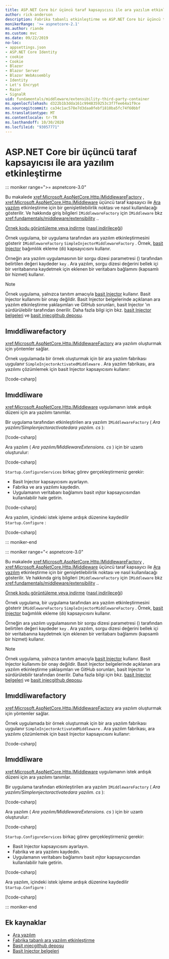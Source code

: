 ```yaml
---
title: ASP.NET Core bir üçüncü taraf kapsayıcısı ile ara yazılım etkinleştirme
author: rick-anderson
description: Fabrika tabanlı etkinleştirme ve ASP.NET Core bir üçüncü taraf kapsayıcısı ile kesin olarak belirlenmiş bir ara yazılımı nasıl kullanacağınızı öğrenin.
monikerRange: '>= aspnetcore-2.1'
ms.author: riande
ms.custom: mvc
ms.date: 09/22/2019
no-loc:
- appsettings.json
- ASP.NET Core Identity
- cookie
- Cookie
- Blazor
- Blazor Server
- Blazor WebAssembly
- Identity
- Let's Encrypt
- Razor
- SignalR
uid: fundamentals/middleware/extensibility-third-party-container
ms.openlocfilehash: d322b1b3dda161c9948359253c3f7fee64a1f9ce
ms.sourcegitcommit: ca34c1ac578e7d3daa0febf1810ba5fc74f60bbf
ms.translationtype: MT
ms.contentlocale: tr-TR
ms.lasthandoff: 10/30/2020
ms.locfileid: "93057771"
---
```

# <a name="middleware-activation-with-a-third-party-container-in-aspnet-core"></a>ASP.NET Core bir üçüncü taraf kapsayıcısı ile ara yazılım etkinleştirme

::: moniker range=">= aspnetcore-3.0"

Bu makalede <xref:Microsoft.AspNetCore.Http.IMiddlewareFactory> , <xref:Microsoft.AspNetCore.Http.IMiddleware> üçüncü taraf kapsayıcı ile [Ara yazılım](xref:fundamentals/middleware/index) etkinleştirme için bir genişletilebilirlik noktası ve nasıl kullanılacağı gösterilir. Ve hakkında giriş bilgileri `IMiddlewareFactory` için `IMiddleware` bkz <xref:fundamentals/middleware/extensibility> ..

[Örnek kodu görüntüleme veya indirme](https://github.com/dotnet/AspNetCore.Docs/tree/master/aspnetcore/fundamentals/middleware/extensibility-third-party-container/samples/) ([nasıl indirileceği](xref:index#how-to-download-a-sample))

Örnek uygulama, bir uygulama tarafından ara yazılım etkinleştirmesini gösterir `IMiddlewareFactory` `SimpleInjectorMiddlewareFactory` . Örnek, [basit Injector](https://simpleinjector.org) bağımlılık ekleme (dı) kapsayıcısını kullanır.

Örneğin ara yazılım uygulamasının bir sorgu dizesi parametresi () tarafından belirtilen değeri kaydeder `key` . Ara yazılım, sorgu dizesi değerini bellek içi bir veritabanına kaydetmek için eklenen bir veritabanı bağlamını (kapsamlı bir hizmet) kullanır.

> [!NOTE]
> Örnek uygulama, yalnızca tanıtım amacıyla [basit Injector](https://github.com/simpleinjector/SimpleInjector) kullanır. Basit Injector kullanımı bir onay değildir. Basit Injector belgelerinde açıklanan ara yazılım etkinleştirme yaklaşımları ve GitHub sorunları, basit Injector 'ın sürdürülebilir tarafından önerilir. Daha fazla bilgi için bkz. [basit Injector belgeleri](https://simpleinjector.readthedocs.io/en/latest/index.html) ve [basit injecgithub deposu](https://github.com/simpleinjector/SimpleInjector).

## <a name="imiddlewarefactory"></a>Imıddliwarefactory

<xref:Microsoft.AspNetCore.Http.IMiddlewareFactory> ara yazılım oluşturmak için yöntemler sağlar.

Örnek uygulamada bir örnek oluşturmak için bir ara yazılım fabrikası uygulanır `SimpleInjectorActivatedMiddleware` . Ara yazılım fabrikası, ara yazılımı çözümlemek için basit Injector kapsayıcısını kullanır:

[!code-csharp[](extensibility-third-party-container/samples/3.x/SampleApp/Middleware/SimpleInjectorMiddlewareFactory.cs?name=snippet1&highlight=5-8,12)]

## <a name="imiddleware"></a>Imıddliware

<xref:Microsoft.AspNetCore.Http.IMiddleware> uygulamanın istek ardışık düzeni için ara yazılımı tanımlar.

Bir uygulama tarafından etkinleştirilen ara yazılım `IMiddlewareFactory` ( *Ara yazılım/Simpleınjectoractivatedara yazılım. cs* ):

[!code-csharp[](extensibility-third-party-container/samples/3.x/SampleApp/Middleware/SimpleInjectorActivatedMiddleware.cs?name=snippet1)]

Ara yazılım ( *Ara yazılım/MiddlewareExtensions. cs* ) için bir uzantı oluşturulur:

[!code-csharp[](extensibility-third-party-container/samples/3.x/SampleApp/Middleware/MiddlewareExtensions.cs?name=snippet1)]

`Startup.ConfigureServices` birkaç görev gerçekleştirmeniz gerekir:

* Basit Injector kapsayıcısını ayarlayın.
* Fabrika ve ara yazılımı kaydedin.
* Uygulamanın veritabanı bağlamını basit ınjtor kapsayıcısından kullanılabilir hale getirin.

[!code-csharp[](extensibility-third-party-container/samples/3.x/SampleApp/Startup.cs?name=snippet1)]

Ara yazılım, içindeki istek işleme ardışık düzenine kaydedilir `Startup.Configure` :

[!code-csharp[](extensibility-third-party-container/samples/3.x/SampleApp/Startup.cs?name=snippet2&highlight=12)]

::: moniker-end

::: moniker range="< aspnetcore-3.0"

Bu makalede <xref:Microsoft.AspNetCore.Http.IMiddlewareFactory> , <xref:Microsoft.AspNetCore.Http.IMiddleware> üçüncü taraf kapsayıcı ile [Ara yazılım](xref:fundamentals/middleware/index) etkinleştirme için bir genişletilebilirlik noktası ve nasıl kullanılacağı gösterilir. Ve hakkında giriş bilgileri `IMiddlewareFactory` için `IMiddleware` bkz <xref:fundamentals/middleware/extensibility> ..

[Örnek kodu görüntüleme veya indirme](https://github.com/dotnet/AspNetCore.Docs/tree/master/aspnetcore/fundamentals/middleware/extensibility-third-party-container/samples/) ([nasıl indirileceği](xref:index#how-to-download-a-sample))

Örnek uygulama, bir uygulama tarafından ara yazılım etkinleştirmesini gösterir `IMiddlewareFactory` `SimpleInjectorMiddlewareFactory` . Örnek, [basit Injector](https://simpleinjector.org) bağımlılık ekleme (dı) kapsayıcısını kullanır.

Örneğin ara yazılım uygulamasının bir sorgu dizesi parametresi () tarafından belirtilen değeri kaydeder `key` . Ara yazılım, sorgu dizesi değerini bellek içi bir veritabanına kaydetmek için eklenen bir veritabanı bağlamını (kapsamlı bir hizmet) kullanır.

> [!NOTE]
> Örnek uygulama, yalnızca tanıtım amacıyla [basit Injector](https://github.com/simpleinjector/SimpleInjector) kullanır. Basit Injector kullanımı bir onay değildir. Basit Injector belgelerinde açıklanan ara yazılım etkinleştirme yaklaşımları ve GitHub sorunları, basit Injector 'ın sürdürülebilir tarafından önerilir. Daha fazla bilgi için bkz. [basit Injector belgeleri](https://simpleinjector.readthedocs.io/en/latest/index.html) ve [basit injecgithub deposu](https://github.com/simpleinjector/SimpleInjector).

## <a name="imiddlewarefactory"></a>Imıddliwarefactory

<xref:Microsoft.AspNetCore.Http.IMiddlewareFactory> ara yazılım oluşturmak için yöntemler sağlar.

Örnek uygulamada bir örnek oluşturmak için bir ara yazılım fabrikası uygulanır `SimpleInjectorActivatedMiddleware` . Ara yazılım fabrikası, ara yazılımı çözümlemek için basit Injector kapsayıcısını kullanır:

[!code-csharp[](extensibility-third-party-container/samples/2.x/SampleApp/Middleware/SimpleInjectorMiddlewareFactory.cs?name=snippet1&highlight=5-8,12)]

## <a name="imiddleware"></a>Imıddliware

<xref:Microsoft.AspNetCore.Http.IMiddleware> uygulamanın istek ardışık düzeni için ara yazılımı tanımlar.

Bir uygulama tarafından etkinleştirilen ara yazılım `IMiddlewareFactory` ( *Ara yazılım/Simpleınjectoractivatedara yazılım. cs* ):

[!code-csharp[](extensibility-third-party-container/samples/2.x/SampleApp/Middleware/SimpleInjectorActivatedMiddleware.cs?name=snippet1)]

Ara yazılım ( *Ara yazılım/MiddlewareExtensions. cs* ) için bir uzantı oluşturulur:

[!code-csharp[](extensibility-third-party-container/samples/2.x/SampleApp/Middleware/MiddlewareExtensions.cs?name=snippet1)]

`Startup.ConfigureServices` birkaç görev gerçekleştirmeniz gerekir:

* Basit Injector kapsayıcısını ayarlayın.
* Fabrika ve ara yazılımı kaydedin.
* Uygulamanın veritabanı bağlamını basit ınjtor kapsayıcısından kullanılabilir hale getirin.

[!code-csharp[](extensibility-third-party-container/samples/2.x/SampleApp/Startup.cs?name=snippet1)]

Ara yazılım, içindeki istek işleme ardışık düzenine kaydedilir `Startup.Configure` :

[!code-csharp[](extensibility-third-party-container/samples/2.x/SampleApp/Startup.cs?name=snippet2&highlight=12)]

::: moniker-end

## <a name="additional-resources"></a>Ek kaynaklar

* [Ara yazılım](xref:fundamentals/middleware/index)
* [Fabrika tabanlı ara yazılım etkinleştirme](xref:fundamentals/middleware/extensibility)
* [Basit ınjecgithub deposu](https://github.com/simpleinjector/SimpleInjector)
* [Basit Injector belgeleri](https://simpleinjector.readthedocs.io/en/latest/index.html)
